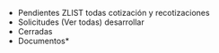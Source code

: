 - Pendientes ZLIST todas cotización y recotizaciones
- Solicitudes (Ver todas) desarrollar 
- Cerradas
- Documentos*
